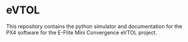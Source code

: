 # eVTOL

This repository contains the python simulator and documentation for the PX4 software for the E-Flite Mini Convergence eVTOL project.

